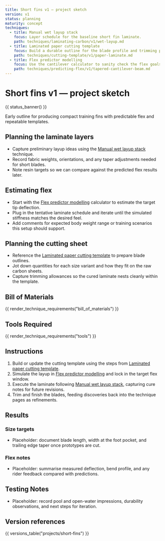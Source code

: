 ```yaml
---
title: Short fins v1 — project sketch
version: v1
status: planning
maturity: concept
techniques:
  - title: Manual wet layup stack
    focus: Layer schedule for the baseline short fin laminate.
    path: techniques/laminating-carbon/v1/wet-layup.md
  - title: Laminated paper cutting template
    focus: Build a durable outline for the blade profile and trimming plan.
    path: techniques/cutting-template/v1/paper-laminate.md
  - title: Flex predictor modelling
    focus: Use the cantilever calculator to sanity check the flex goals before laminating.
    path: techniques/predicting-flex/v1/tapered-cantilever-beam.md
---
```


# Short fins v1 — project sketch
{{ status_banner() }}

Early outline for producing compact training fins with predictable flex and repeatable templates.

## Planning the laminate layers
- Capture preliminary layup ideas using the [Manual wet layup stack](../../techniques/laminating-carbon/v1/wet-layup.md) technique.
- Record fabric weights, orientations, and any taper adjustments needed for short blades.
- Note resin targets so we can compare against the predicted flex results later.

## Estimating flex
- Start with the [Flex predictor modelling](../../techniques/predicting-flex/v1/tapered-cantilever-beam.md) calculator to estimate the target tip deflection.
- Plug in the tentative laminate schedule and iterate until the simulated stiffness matches the desired feel.
- Add comments for expected body weight range or training scenarios this setup should support.

## Planning the cutting sheet
- Reference the [Laminated paper cutting template](../../techniques/cutting-template/v1/paper-laminate.md) to prepare blade outlines.
- Jot down quantities for each size variant and how they fit on the raw carbon sheets.
- Capture trimming allowances so the cured laminate nests cleanly within the template.

## Bill of Materials
{{ render_technique_requirements("bill_of_materials") }}

## Tools Required
{{ render_technique_requirements("tools") }}

## Instructions
1. Build or update the cutting template using the steps from [Laminated paper cutting template](../../techniques/cutting-template/v1/paper-laminate.md).
2. Simulate the layup in [Flex predictor modelling](../../techniques/predicting-flex/v1/tapered-cantilever-beam.md) and lock in the target flex window.
3. Execute the laminate following [Manual wet layup stack](../../techniques/laminating-carbon/v1/wet-layup.md), capturing cure notes for future revisions.
4. Trim and finish the blades, feeding discoveries back into the technique pages as refinements.

## Results
### Size targets
- Placeholder: document blade length, width at the foot pocket, and trailing edge taper once prototypes are cut.

### Flex notes
- Placeholder: summarise measured deflection, bend profile, and any rider feedback compared with predictions.

## Testing Notes
- Placeholder: record pool and open-water impressions, durability observations, and next steps for iteration.

## Version references
{{ versions_table("projects/short-fins") }}
